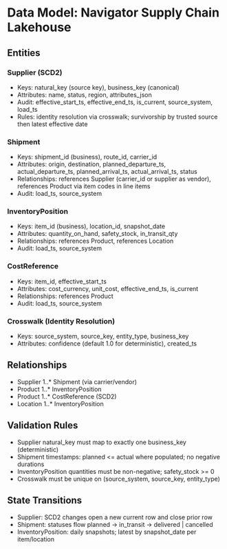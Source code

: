 # Data Model: Navigator Supply Chain Lakehouse

## Entities

### Supplier (SCD2)
- Keys: natural_key (source key), business_key (canonical)
- Attributes: name, status, region, attributes_json
- Audit: effective_start_ts, effective_end_ts, is_current, source_system, load_ts
- Rules: identity resolution via crosswalk; survivorship by trusted source then latest effective date

### Shipment
- Keys: shipment_id (business), route_id, carrier_id
- Attributes: origin, destination, planned_departure_ts, actual_departure_ts, planned_arrival_ts, actual_arrival_ts, status
- Relationships: references Supplier (carrier_id or supplier as vendor), references Product via item codes in line items
- Audit: load_ts, source_system

### InventoryPosition
- Keys: item_id (business), location_id, snapshot_date
- Attributes: quantity_on_hand, safety_stock, in_transit_qty
- Relationships: references Product, references Location
- Audit: load_ts, source_system

### CostReference
- Keys: item_id, effective_start_ts
- Attributes: cost_currency, unit_cost, effective_end_ts, is_current
- Relationships: references Product
- Audit: load_ts, source_system

### Crosswalk (Identity Resolution)
- Keys: source_system, source_key, entity_type, business_key
- Attributes: confidence (default 1.0 for deterministic), created_ts

## Relationships
- Supplier 1..* Shipment (via carrier/vendor)
- Product 1..* InventoryPosition
- Product 1..* CostReference (SCD2)
- Location 1..* InventoryPosition

## Validation Rules
- Supplier natural_key must map to exactly one business_key (deterministic)
- Shipment timestamps: planned <= actual where populated; no negative durations
- InventoryPosition quantities must be non-negative; safety_stock >= 0
- Crosswalk must be unique on (source_system, source_key, entity_type)

## State Transitions
- Supplier: SCD2 changes open a new current row and close prior row
- Shipment: statuses flow planned → in_transit → delivered | cancelled
- InventoryPosition: daily snapshots; latest by snapshot_date per item/location


